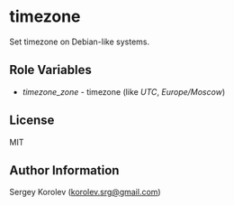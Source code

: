 timezone
========

Set timezone on Debian-like systems.

Role Variables
--------------

 * *timezone_zone* - timezone (like _UTC_, _Europe/Moscow_)

License
-------

MIT

Author Information
------------------

Sergey Korolev (<korolev.srg@gmail.com>)
